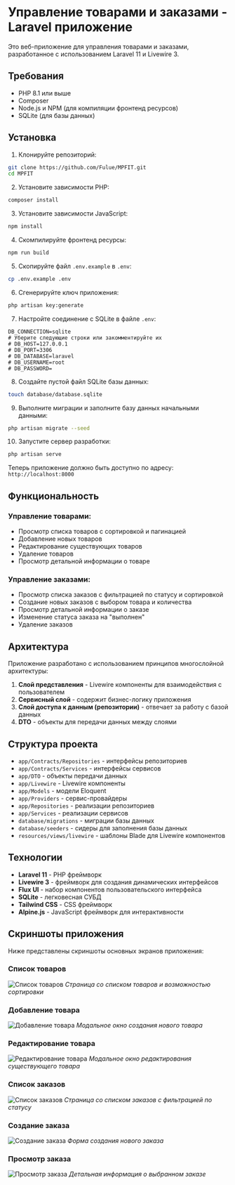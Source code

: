 # Управление товарами и заказами - Laravel приложение

Это веб-приложение для управления товарами и заказами, разработанное с использованием Laravel 11 и Livewire 3.

## Требования

- PHP 8.1 или выше
- Composer
- Node.js и NPM (для компиляции фронтенд ресурсов)
- SQLite (для базы данных)

## Установка

1. Клонируйте репозиторий:
```bash
git clone https://github.com/Fulue/MPFIT.git
cd MPFIT
```

2. Установите зависимости PHP:
```bash
composer install
```

3. Установите зависимости JavaScript:
```bash
npm install
```

4. Скомпилируйте фронтенд ресурсы:
```bash
npm run build
```

5. Скопируйте файл `.env.example` в `.env`:
```bash
cp .env.example .env
```

6. Сгенерируйте ключ приложения:
```bash
php artisan key:generate
```

7. Настройте соединение с SQLite в файле `.env`:
```
DB_CONNECTION=sqlite
# Уберите следующие строки или закомментируйте их
# DB_HOST=127.0.0.1
# DB_PORT=3306
# DB_DATABASE=laravel
# DB_USERNAME=root
# DB_PASSWORD=
```

8. Создайте пустой файл SQLite базы данных:
```bash
touch database/database.sqlite
```

9. Выполните миграции и заполните базу данных начальными данными:
```bash
php artisan migrate --seed
```

10. Запустите сервер разработки:
```bash
php artisan serve
```

Теперь приложение должно быть доступно по адресу: `http://localhost:8000`

## Функциональность

### Управление товарами:

- Просмотр списка товаров с сортировкой и пагинацией
- Добавление новых товаров
- Редактирование существующих товаров
- Удаление товаров
- Просмотр детальной информации о товаре

### Управление заказами:

- Просмотр списка заказов с фильтрацией по статусу и сортировкой
- Создание новых заказов с выбором товара и количества
- Просмотр детальной информации о заказе
- Изменение статуса заказа на "выполнен"
- Удаление заказов

## Архитектура

Приложение разработано с использованием принципов многослойной архитектуры:

1. **Слой представления** - Livewire компоненты для взаимодействия с пользователем
2. **Сервисный слой** - содержит бизнес-логику приложения
3. **Слой доступа к данным (репозитории)** - отвечает за работу с базой данных
4. **DTO** - объекты для передачи данных между слоями

## Структура проекта

- `app/Contracts/Repositories` - интерфейсы репозиториев
- `app/Contracts/Services` - интерфейсы сервисов
- `app/DTO` - объекты передачи данных
- `app/Livewire` - Livewire компоненты
- `app/Models` - модели Eloquent
- `app/Providers` - сервис-провайдеры
- `app/Repositories` - реализации репозиториев
- `app/Services` - реализации сервисов
- `database/migrations` - миграции базы данных
- `database/seeders` - сидеры для заполнения базы данных
- `resources/views/livewire` - шаблоны Blade для Livewire компонентов

## Технологии

- **Laravel 11** - PHP фреймворк
- **Livewire 3** - фреймворк для создания динамических интерфейсов
- **Flux UI** - набор компонентов пользовательского интерфейса
- **SQLite** - легковесная СУБД
- **Tailwind CSS** - CSS фреймворк
- **Alpine.js** - JavaScript фреймворк для интерактивности

## Скриншоты приложения

Ниже представлены скриншоты основных экранов приложения:

### Список товаров
![Список товаров](screenshots/1.png)
*Страница со списком товаров и возможностью сортировки*

### Добавление товара
![Добавление товара](screenshots/2.png)
*Модальное окно создания нового товара*

### Редактирование товара
![Редактирование товара](screenshots/3.png)
*Модальное окно редактирования существующего товара*

### Список заказов
![Список заказов](screenshots/4.png)
*Страница со списком заказов с фильтрацией по статусу*

### Создание заказа
![Создание заказа](screenshots/5.png)
*Форма создания нового заказа*

### Просмотр заказа
![Просмотр заказа](screenshots/6.png)
*Детальная информация о выбранном заказе*
